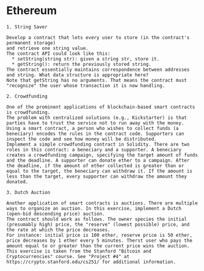 # Ethereum
    1. String Saver

    Develop a contract that lets every user to store (in the contract's permanent storage)
    and retrieve one string value.
    The contract API could look like this:
      * setString(string str): given a string str, store it.
      * getString(): return the previously stored string.
    The contract essentially maintains correspondence between addresses and string. What data structure is appropriate here?
    Note that getString has no arguments. That means the contract must "recognize" the user whose transaction it is now handling.

    2. Crowdfunding

    One of the prominent applications of blockchain-based smart contracts is crowdfunding.
    The problem with centralized solutions (e.g., Kickstarter) is that parties have to trust the service not to run away with the money. Using a smart contract, a person who wishes to collect funds (a beneciary) encodes the rules in the contract code. Supporters can
    inspect the code and see how money will be distributed.
    Implement a simple crowdfunding contract in Solidity. There are two roles in this contract: a beneciary and a supporter. A beneciary creates a crowdfunding campaign, specifying the target amount of funds and the deadline. A supporter can donate ether to a campaign. After the deadline, if the amount of ether collected is greater than or equal to the target, the beneciary can withdraw it. If the amount is less than the target, every supporter can withdraw the amount they donated.

    3. Dutch Auction

    Another application of smart contracts is auctions. There are multiple ways to organize an auction. In this exercise, implement a Dutch (open-bid descending price) auction.
    The contract should work as follows. The owner species the initial (presumably high) price, the "reserve" (lowest possible) price, and the rate at which the price decreases.
    For instance: initial price is 100 ether, reserve price is 50 ether, price decreases by 1 ether every 5 minutes. Therst user who pays the amount equal to or greater than the current price wins the auction.
    This exercise is taken from the Stanford "Bitcoin and Cryptocurrencies" course. See "Project #4" at https://crypto.stanford.edu/cs251/ for additional information.
